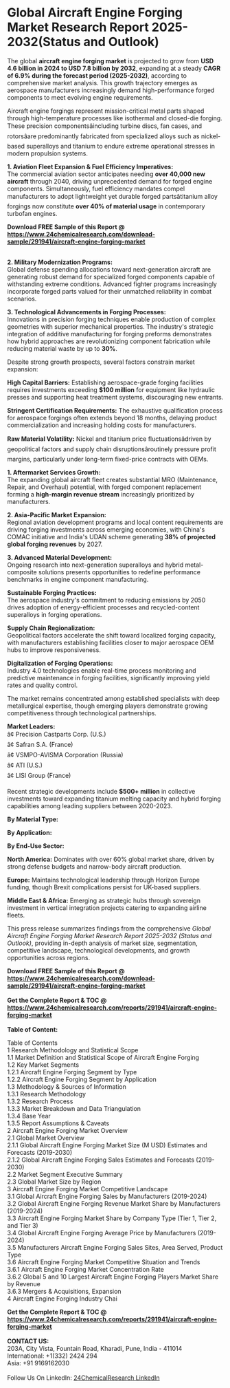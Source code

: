 <h1>Global Aircraft Engine Forging Market Research Report 2025-2032(Status and Outlook)</h1><p>The global <strong>aircraft engine forging market</strong> is projected to grow from <strong>USD 4.6 billion in 2024 to USD 7.8 billion by 2032</strong>, expanding at a steady <strong>CAGR of 6.9% during the forecast period (2025-2032)</strong>, according to comprehensive market analysis. This growth trajectory emerges as aerospace manufacturers increasingly demand high-performance forged components to meet evolving engine requirements.</p><p>Aircraft engine forgings represent mission-critical metal parts shaped through high-temperature processes like isothermal and closed-die forging. These precision componentsâincluding turbine discs, fan cases, and rotorsâare predominantly fabricated from specialized alloys such as nickel-based superalloys and titanium to endure extreme operational stresses in modern propulsion systems.</p><p><strong>1. Aviation Fleet Expansion &amp; Fuel Efficiency Imperatives:</strong><br>
The commercial aviation sector anticipates needing <strong>over 40,000 new aircraft</strong> through 2040, driving unprecedented demand for forged engine components. Simultaneously, fuel efficiency mandates compel manufacturers to adopt lightweight yet durable forged partsâtitanium alloy forgings now constitute <strong>over 40% of material usage</strong> in contemporary turbofan engines.</p><div><b>Download FREE Sample of this Report @ 
            <a href="https://www.24chemicalresearch.com/download-sample/291941/aircraft-engine-forging-market">
            https://www.24chemicalresearch.com/download-sample/291941/aircraft-engine-forging-market</a></b></div><br><p><strong>2. Military Modernization Programs:</strong><br>
Global defense spending allocations toward next-generation aircraft are generating robust demand for specialized forged components capable of withstanding extreme conditions. Advanced fighter programs increasingly incorporate forged parts valued for their unmatched reliability in combat scenarios.</p><p><strong>3. Technological Advancements in Forging Processes:</strong><br>
Innovations in precision forging techniques enable production of complex geometries with superior mechanical properties. The industry's strategic integration of additive manufacturing for forging preforms demonstrates how hybrid approaches are revolutionizing component fabrication while reducing material waste by up to <strong>30%</strong>.</p><p>Despite strong growth prospects, several factors constrain market expansion:</p><p><strong>High Capital Barriers:</strong> Establishing aerospace-grade forging facilities requires investments exceeding <strong>$100 million</strong> for equipment like hydraulic presses and supporting heat treatment systems, discouraging new entrants.</p><p><strong>Stringent Certification Requirements:</strong> The exhaustive qualification process for aerospace forgings often extends beyond 18 months, delaying product commercialization and increasing holding costs for manufacturers.</p><p><strong>Raw Material Volatility:</strong> Nickel and titanium price fluctuationsâdriven by geopolitical factors and supply chain disruptionsâroutinely pressure profit margins, particularly under long-term fixed-price contracts with OEMs.</p><p><strong>1. Aftermarket Services Growth:</strong><br>
The expanding global aircraft fleet creates substantial MRO (Maintenance, Repair, and Overhaul) potential, with forged component replacement forming a <strong>high-margin revenue stream</strong> increasingly prioritized by manufacturers.</p><p><strong>2. Asia-Pacific Market Expansion:</strong><br>
Regional aviation development programs and local content requirements are driving forging investments across emerging economies, with China's COMAC initiative and India's UDAN scheme generating <strong>38% of projected global forging revenues</strong> by 2027.</p><p><strong>3. Advanced Material Development:</strong><br>
Ongoing research into next-generation superalloys and hybrid metal-composite solutions presents opportunities to redefine performance benchmarks in engine component manufacturing.</p><p><strong>Sustainable Forging Practices:</strong><br>
The aerospace industry's commitment to reducing emissions by 2050 drives adoption of energy-efficient processes and recycled-content superalloys in forging operations.</p><p><strong>Supply Chain Regionalization:</strong><br>
Geopolitical factors accelerate the shift toward localized forging capacity, with manufacturers establishing facilities closer to major aerospace OEM hubs to improve responsiveness.</p><p><strong>Digitalization of Forging Operations:</strong><br>
Industry 4.0 technologies enable real-time process monitoring and predictive maintenance in forging facilities, significantly improving yield rates and quality control.</p><p>The market remains concentrated among established specialists with deep metallurgical expertise, though emerging players demonstrate growing competitiveness through technological partnerships.</p><p><strong>Market Leaders:</strong><br>
â¢ Precision Castparts Corp. (U.S.)<br>
â¢ Safran S.A. (France)<br>
â¢ VSMPO-AVISMA Corporation (Russia)<br>
â¢ ATI (U.S.)<br>
â¢ LISI Group (France)</p><p>Recent strategic developments include <strong>$500+ million</strong> in collective investments toward expanding titanium melting capacity and hybrid forging capabilities among leading suppliers between 2020-2023.</p><p><strong>By Material Type:</strong></p><p><strong>By Application:</strong></p><p><strong>By End-Use Sector:</strong></p><p><strong>North America:</strong> Dominates with over 60% global market share, driven by strong defense budgets and narrow-body aircraft production.</p><p><strong>Europe:</strong> Maintains technological leadership through Horizon Europe funding, though Brexit complications persist for UK-based suppliers.</p><p><strong>Middle East &amp; Africa:</strong> Emerging as strategic hubs through sovereign investment in vertical integration projects catering to expanding airline fleets.</p><p>This press release summarizes findings from the comprehensive <em>Global Aircraft Engine Forging Market Research Report 2025-2032 (Status and Outlook)</em>, providing in-depth analysis of market size, segmentation, competitive landscape, technological developments, and growth opportunities across regions.</p><div><b>Download FREE Sample of this Report @ 
            <a href="https://www.24chemicalresearch.com/download-sample/291941/aircraft-engine-forging-market">
            https://www.24chemicalresearch.com/download-sample/291941/aircraft-engine-forging-market</a></b></div><br><div><b>Get the Complete Report & TOC @ 
            <a href="https://www.24chemicalresearch.com/reports/291941/aircraft-engine-forging-market">
            https://www.24chemicalresearch.com/reports/291941/aircraft-engine-forging-market</a></b></div><br>
            <b>Table of Content:</b><p>Table of Contents<br />
1 Research Methodology and Statistical Scope<br />
1.1 Market Definition and Statistical Scope of Aircraft Engine Forging<br />
1.2 Key Market Segments<br />
1.2.1 Aircraft Engine Forging Segment by Type<br />
1.2.2 Aircraft Engine Forging Segment by Application<br />
1.3 Methodology & Sources of Information<br />
1.3.1 Research Methodology<br />
1.3.2 Research Process<br />
1.3.3 Market Breakdown and Data Triangulation<br />
1.3.4 Base Year<br />
1.3.5 Report Assumptions & Caveats<br />
2 Aircraft Engine Forging Market Overview<br />
2.1 Global Market Overview<br />
2.1.1 Global Aircraft Engine Forging Market Size (M USD) Estimates and Forecasts (2019-2030)<br />
2.1.2 Global Aircraft Engine Forging Sales Estimates and Forecasts (2019-2030)<br />
2.2 Market Segment Executive Summary<br />
2.3 Global Market Size by Region<br />
3 Aircraft Engine Forging Market Competitive Landscape<br />
3.1 Global Aircraft Engine Forging Sales by Manufacturers (2019-2024)<br />
3.2 Global Aircraft Engine Forging Revenue Market Share by Manufacturers (2019-2024)<br />
3.3 Aircraft Engine Forging Market Share by Company Type (Tier 1, Tier 2, and Tier 3)<br />
3.4 Global Aircraft Engine Forging Average Price by Manufacturers (2019-2024)<br />
3.5 Manufacturers Aircraft Engine Forging Sales Sites, Area Served, Product Type<br />
3.6 Aircraft Engine Forging Market Competitive Situation and Trends<br />
3.6.1 Aircraft Engine Forging Market Concentration Rate<br />
3.6.2 Global 5 and 10 Largest Aircraft Engine Forging Players Market Share by Revenue<br />
3.6.3 Mergers & Acquisitions, Expansion<br />
4 Aircraft Engine Forging Industry Chai</p><div><b>Get the Complete Report & TOC @ 
            <a href="https://www.24chemicalresearch.com/reports/291941/aircraft-engine-forging-market">
            https://www.24chemicalresearch.com/reports/291941/aircraft-engine-forging-market</a></b></div><br><b>CONTACT US:</b><br>
            203A, City Vista, Fountain Road, Kharadi, Pune, India - 411014<br>
            International: +1(332) 2424 294<br>
            Asia: +91 9169162030 <br><br>
            Follow Us On LinkedIn: <a href="https://www.linkedin.com/company/24chemicalresearch/">24ChemicalResearch LinkedIn</a>